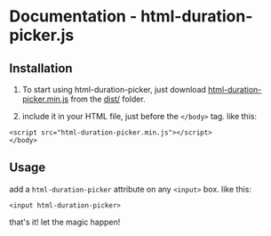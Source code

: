 Documentation - html-duration-picker.js
=========

## Installation

1. To start using html-duration-picker, just download [html-duration-picker.min.js](https://github.com/nadchif/html-duration-picker.js/dist/html-duration-picker.min.js) from the [dist/](https://github.com/nadchif/html-duration-picker.js/dist/) folder.

2. include it in your HTML file, just before the ```</body>``` tag. like this: 

```
<script src="html-duration-picker.min.js"></script>
</body>
```

## Usage

add a ```html-duration-picker``` attribute on any ```<input>``` box.
like this: 

```
<input html-duration-picker>
```

that's it! let the magic happen!


